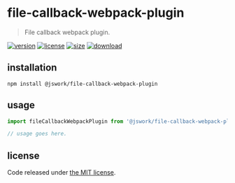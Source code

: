# file-callback-webpack-plugin
> File callback webpack plugin.

[![version][version-image]][version-url]
[![license][license-image]][license-url]
[![size][size-image]][size-url]
[![download][download-image]][download-url]

## installation
```shell
npm install @jswork/file-callback-webpack-plugin
```

## usage
```js
import fileCallbackWebpackPlugin from '@jswork/file-callback-webpack-plugin';

// usage goes here.
```

## license
Code released under [the MIT license](https://github.com/afeiship/file-callback-webpack-plugin/blob/master/LICENSE.txt).

[version-image]: https://img.shields.io/npm/v/@jswork/file-callback-webpack-plugin
[version-url]: https://npmjs.org/package/@jswork/file-callback-webpack-plugin

[license-image]: https://img.shields.io/npm/l/@jswork/file-callback-webpack-plugin
[license-url]: https://github.com/afeiship/file-callback-webpack-plugin/blob/master/LICENSE.txt

[size-image]: https://img.shields.io/bundlephobia/minzip/@jswork/file-callback-webpack-plugin
[size-url]: https://github.com/afeiship/file-callback-webpack-plugin/blob/master/dist/file-callback-webpack-plugin.min.js

[download-image]: https://img.shields.io/npm/dm/@jswork/file-callback-webpack-plugin
[download-url]: https://www.npmjs.com/package/@jswork/file-callback-webpack-plugin
